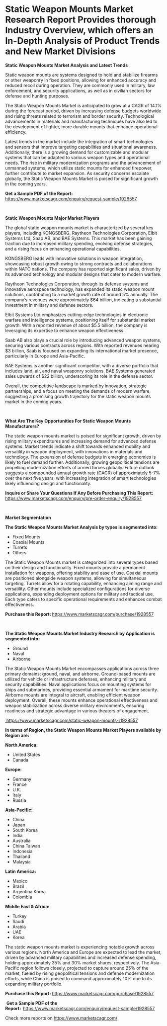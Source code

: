 <p><h1>Static Weapon Mounts Market Research Report Provides thorough Industry Overview, which offers an In-Depth Analysis of Product Trends and New Market Divisions</h1></p><p><strong>Static Weapon Mounts Market Analysis and Latest Trends</strong></p>
<p><p>Static weapon mounts are systems designed to hold and stabilize firearms or other weaponry in fixed positions, allowing for enhanced accuracy and reduced recoil during operation. They are commonly used in military, law enforcement, and security applications, as well as in civilian sectors for defense and hunting purposes.</p><p>The Static Weapon Mounts Market is anticipated to grow at a CAGR of 14.1% during the forecast period, driven by increasing defense budgets worldwide and rising threats related to terrorism and border security. Technological advancements in materials and manufacturing techniques have also led to the development of lighter, more durable mounts that enhance operational efficiency. </p><p>Latest trends in the market include the integration of smart technologies and sensors that improve targeting capabilities and situational awareness. Additionally, there is a growing demand for customizable and modular systems that can be adapted to various weapon types and operational needs. The rise in military modernization programs and the advancement of unmanned systems, which utilize static mounts for enhanced firepower, further contribute to market expansion. As security concerns escalate globally, the Static Weapon Mounts Market is poised for significant growth in the coming years.</p></p>
<p><strong>Get a Sample PDF of the Report:&nbsp;</strong> <a href="https://www.marketscagr.com/enquiry/request-sample/1928557?utm_campaign=1886&utm_medium=2&utm_source=Github&utm_content=ia&utm_term=16012025&utm_id=static-weapon-mounts">https://www.marketscagr.com/enquiry/request-sample/1928557</a></p>
<p>&nbsp;</p>
<p><strong>Static Weapon Mounts Major Market Players</strong></p>
<p><p>The global static weapon mounts market is characterized by several key players, including KONGSBERG, Raytheon Technologies Corporation, Elbit Systems Ltd, Saab AB, and BAE Systems. This market has been gaining traction due to increased military spending, evolving defense strategies, and a rising focus on enhancing operational capabilities.</p><p>KONGSBERG leads with innovative solutions in weapon integration, showcasing robust growth owing to strong contracts and collaborations within NATO nations. The company has reported significant sales, driven by its advanced technology and modular designs that cater to modern warfare.</p><p>Raytheon Technologies Corporation, through its defense systems and innovative aerospace technology, has expanded its static weapon mount solutions, contributing to a market growth rate of around 5% annually. The company’s revenues were approximately $64 billion, indicating a substantial investment in military and defense sectors.</p><p>Elbit Systems Ltd emphasizes cutting-edge technologies in electronic warfare and intelligence systems, positioning itself for substantial market growth. With a reported revenue of about $5.5 billion, the company is leveraging its expertise to enhance weapon effectiveness.</p><p>Saab AB also plays a crucial role by introducing advanced weapon systems, securing various contracts across regions. With reported revenues nearing $3 billion, Saab is focused on expanding its international market presence, particularly in Europe and Asia-Pacific.</p><p>BAE Systems is another significant competitor, with a diverse portfolio that includes land, air, and naval weaponry solutions. BAE Systems generated sales upwards of $22 billion, underscoring its role in the defense sector.</p><p>Overall, the competitive landscape is marked by innovation, strategic partnerships, and a focus on meeting the demands of modern warfare, suggesting a promising growth trajectory for the static weapon mounts market in the coming years.</p></p>
<p>&nbsp;</p>
<p><strong>What Are The Key Opportunities For Static Weapon Mounts Manufacturers?</strong></p>
<p><p>The static weapon mounts market is poised for significant growth, driven by rising military expenditures and increasing demand for advanced defense systems. Market trends indicate a shift towards enhanced mobility and versatility in weapon deployment, with innovations in materials and technology. The expansion of defense budgets in emerging economies is likely to fuel demand further. Additionally, growing geopolitical tensions are propelling modernization efforts of armed forces globally. Future outlook suggests a compounded annual growth rate (CAGR) of approximately 5-7% over the next five years, with increasing integration of smart technologies likely influencing design and functionality.</p></p>
<p><strong>Inquire or Share Your Questions If Any Before Purchasing This Report:</strong> <a href="https://www.marketscagr.com/enquiry/pre-order-enquiry/1928557?utm_campaign=1886&utm_medium=2&utm_source=Github&utm_content=ia&utm_term=16012025&utm_id=static-weapon-mounts">https://www.marketscagr.com/enquiry/pre-order-enquiry/1928557</a></p>
<p>&nbsp;</p>
<p><strong>Market Segmentation</strong></p>
<p><strong>The Static Weapon Mounts Market Analysis by types is segmented into:</strong></p>
<p><ul><li>Fixed Mounts</li><li>Coaxial Mounts</li><li>Turrets</li><li>Others</li></ul></p>
<p><p>The Static Weapon Mounts market is categorized into several types based on their design and functionality. Fixed mounts provide a permanent installation for weapons, offering stability and ease of use. Coaxial mounts are positioned alongside weapon systems, allowing for simultaneous targeting. Turrets allow for a rotating capability, enhancing aiming range and versatility. Other mounts include specialized configurations for diverse applications, expanding deployment options for military and tactical use. Each type caters to specific operational requirements and enhances combat effectiveness.</p></p>
<p><strong>Purchase this Report:&nbsp;</strong><a href="https://www.marketscagr.com/purchase/1928557?utm_campaign=1886&utm_medium=2&utm_source=Github&utm_content=ia&utm_term=16012025&utm_id=static-weapon-mounts">https://www.marketscagr.com/purchase/1928557</a></p>
<p>&nbsp;</p>
<p><strong>The Static Weapon Mounts Market Industry Research by Application is segmented into:</strong></p>
<p><ul><li>Ground</li><li>Naval</li><li>Airborne</li></ul></p>
<p><p>The Static Weapon Mounts Market encompasses applications across three primary domains: ground, naval, and airborne. Ground-based mounts are utilized for vehicle or infrastructure defenses, enhancing military and security capabilities. Naval applications focus on mounting systems for ships and submarines, providing essential armament for maritime security. Airborne mounts are integral to aircraft, enabling efficient weapon deployment. Overall, these mounts enhance operational effectiveness and weapon stabilization across diverse military environments, ensuring readiness and strategic advantage in various theaters of engagement.</p></p>
<p><a href="https://www.marketscagr.com/static-weapon-mounts-r1928557?utm_campaign=1886&utm_medium=2&utm_source=Github&utm_content=ia&utm_term=16012025&utm_id=static-weapon-mounts">&nbsp;https://www.marketscagr.com/static-weapon-mounts-r1928557</a></p>
<p><strong>In terms of Region, the Static Weapon Mounts Market Players available by Region are:</strong></p>
<p>
    <p> <strong> North America: </strong>
        <ul>
            <li>United States</li>
            <li>Canada</li>
        </ul>
        </p> 
    <p> <strong> Europe: </strong>
        <ul>
            <li>Germany</li>
            <li>France</li>
            <li>U.K.</li>
            <li>Italy</li>
            <li>Russia</li>
        </ul>
        </p> 
    <p> <strong> Asia-Pacific: </strong>
        <ul>
            <li>China</li>
            <li>Japan</li>
            <li>South Korea</li>
            <li>India</li>
            <li>Australia</li>
            <li>China Taiwan</li>
            <li>Indonesia</li>
            <li>Thailand</li>
            <li>Malaysia</li>
        </ul>
        </p> 
    <p> <strong> Latin America: </strong>
        <ul>
            <li>Mexico</li>
            <li>Brazil</li>
            <li>Argentina Korea</li>
            <li>Colombia</li>
        </ul>
        </p> 
    <p> <strong> Middle East & Africa: </strong>
        <ul>
            <li>Turkey</li>
            <li>Saudi</li>
            <li>Arabia</li>
            <li>UAE</li>
            <li>Korea</li>
        </ul>
    </p>
    </p>
<p><p>The static weapon mounts market is experiencing notable growth across various regions. North America and Europe are expected to lead the market, driven by advanced military capabilities and increased defense spending, holding approximately 35% and 30% market shares, respectively. The Asia-Pacific region follows closely, projected to capture around 25% of the market, fueled by rising geopolitical tensions and defense modernization efforts, while China is poised to command approximately 10% due to its expanding military portfolio.</p></p>
<p><strong>Purchase this Report: </strong><a href="https://www.marketscagr.com/purchase/1928557?utm_campaign=1886&utm_medium=2&utm_source=Github&utm_content=ia&utm_term=16012025&utm_id=static-weapon-mounts">https://www.marketscagr.com/purchase/1928557</a></p>
<p>&nbsp;<strong>Get a Sample PDF of the Report:&nbsp;&nbsp;</strong><a href="https://www.marketscagr.com/enquiry/request-sample/1928557?utm_campaign=1886&utm_medium=2&utm_source=Github&utm_content=ia&utm_term=16012025&utm_id=static-weapon-mounts">https://www.marketscagr.com/enquiry/request-sample/1928557</a></p>
<p><strong></strong></p>
<p>Check more reports on <a href="https://www.marketscagr.com/?utm_campaign=1886&utm_medium=2&utm_source=Github&utm_content=ia&utm_term=16012025&utm_id=static-weapon-mounts">https://www.marketscagr.com/</a></p>